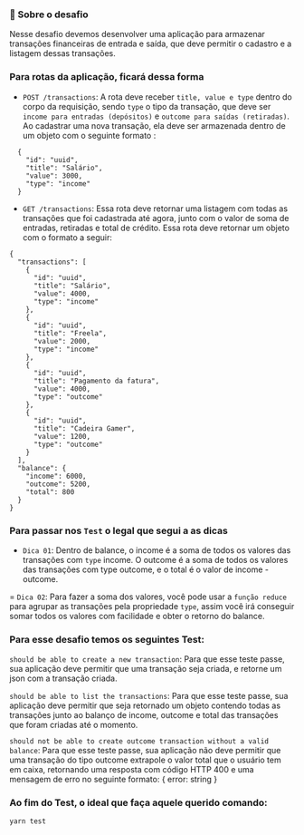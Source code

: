### 🚀 Sobre o desafio

Nesse desafio devemos desenvolver uma aplicação para armazenar transações financeiras de entrada e saída, que deve permitir o cadastro e a listagem dessas transações.

### Para rotas da aplicação, ficará dessa forma

- `POST /transactions`: A rota deve receber `title, value e type` dentro do corpo da requisição, sendo `type` o tipo da transação, que deve ser `income para entradas (depósitos)` e `outcome para saídas (retiradas)`. Ao cadastrar uma nova transação, ela deve ser armazenada dentro de um objeto com o seguinte formato :

```
  {
    "id": "uuid",
    "title": "Salário",
    "value": 3000,
    "type": "income"
  }
```

- `GET /transactions`: Essa rota deve retornar uma listagem com todas as transações que foi cadastrada até agora, junto com o valor de soma de entradas, retiradas e total de crédito. Essa rota deve retornar um objeto com o formato a seguir:

```
{
  "transactions": [
    {
      "id": "uuid",
      "title": "Salário",
      "value": 4000,
      "type": "income"
    },
    {
      "id": "uuid",
      "title": "Freela",
      "value": 2000,
      "type": "income"
    },
    {
      "id": "uuid",
      "title": "Pagamento da fatura",
      "value": 4000,
      "type": "outcome"
    },
    {
      "id": "uuid",
      "title": "Cadeira Gamer",
      "value": 1200,
      "type": "outcome"
    }
  ],
  "balance": {
    "income": 6000,
    "outcome": 5200,
    "total": 800
  }
}
```

### Para passar nos `Test` o legal que segui a as dicas

- `Dica 01`: Dentro de balance, o income é a soma de todos os valores das transações com `type` income. O outcome é a soma de todos os valores das transações com type outcome, e o total é o valor de income - outcome.

= `Dica 02`: Para fazer a soma dos valores, você pode usar a `função reduce` para agrupar as transações pela propriedade `type`, assim você irá conseguir somar todos os valores com facilidade e obter o retorno do balance.

<h3>Para esse desafio temos os seguintes Test:</h3>

`should be able to create a new transaction`: Para que esse teste passe, sua aplicação deve permitir que uma transação seja criada, e retorne um json com a transação criada.

`should be able to list the transactions`: Para que esse teste passe, sua aplicação deve permitir que seja retornado um objeto contendo todas as transações junto ao balanço de income, outcome e total das transações que foram criadas até o momento.

`should not be able to create outcome transaction without a valid balance`: Para que esse teste passe, sua aplicação não deve permitir que uma transação do tipo outcome extrapole o valor total que o usuário tem em caixa, retornando uma resposta com código HTTP 400 e uma mensagem de erro no seguinte formato: { error: string }

### Ao fim do Test, o ideal que faça aquele querido comando:

`yarn test`
